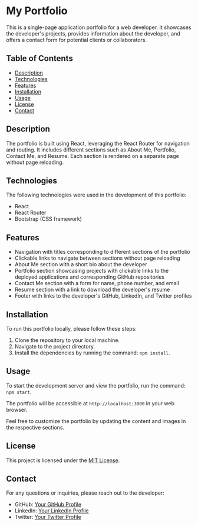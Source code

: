 # My Portfolio

This is a single-page application portfolio for a web developer. It showcases the developer's projects, provides information about the developer, and offers a contact form for potential clients or collaborators.

## Table of Contents

- [Description](#description)
- [Technologies](#technologies)
- [Features](#features)
- [Installation](#installation)
- [Usage](#usage)
- [License](#license)
- [Contact](#contact)

## Description

The portfolio is built using React, leveraging the React Router for navigation and routing. It includes different sections such as About Me, Portfolio, Contact Me, and Resume. Each section is rendered on a separate page without page reloading.

## Technologies

The following technologies were used in the development of this portfolio:

- React
- React Router
- Bootstrap (CSS framework)

## Features

- Navigation with titles corresponding to different sections of the portfolio
- Clickable links to navigate between sections without page reloading
- About Me section with a short bio about the developer
- Portfolio section showcasing projects with clickable links to the deployed applications and corresponding GitHub repositories
- Contact Me section with a form for name, phone number, and email
- Resume section with a link to download the developer's resume
- Footer with links to the developer's GitHub, LinkedIn, and Twitter profiles

## Installation

To run this portfolio locally, please follow these steps:

1. Clone the repository to your local machine.
2. Navigate to the project directory.
3. Install the dependencies by running the command: `npm install`.

## Usage

To start the development server and view the portfolio, run the command: `npm start`.

The portfolio will be accessible at `http://localhost:3000` in your web browser.

Feel free to customize the portfolio by updating the content and images in the respective sections.

## License

This project is licensed under the [MIT License](LICENSE).

## Contact

For any questions or inquiries, please reach out to the developer:

- GitHub: [Your GitHub Profile](https://github.com/your-github-profile)
- LinkedIn: [Your LinkedIn Profile](https://linkedin.com/in/your-linkedin-profile)
- Twitter: [Your Twitter Profile](https://twitter.com/your-twitter-profile)
